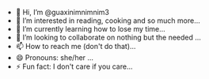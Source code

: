 - 👋 Hi, I’m @guaxinimnimnim3
- 👀 I’m interested in reading, cooking and so much more...
- 🌱 I’m currently learning how to lose my time...
- 💞️ I’m looking to collaborate on nothing but the needed ...
- 📫 How to reach me (don't do that)...
- 😄 Pronouns: she/her ...
- ⚡ Fun fact: I don't care if you care...

<!---
guaxinimnimnim3/guaxinimnimnim3 is a ✨ special ✨ repository because its `README.md` (this file) appears on your GitHub profile.
You can click the Preview link to take a look at your changes.
--->
